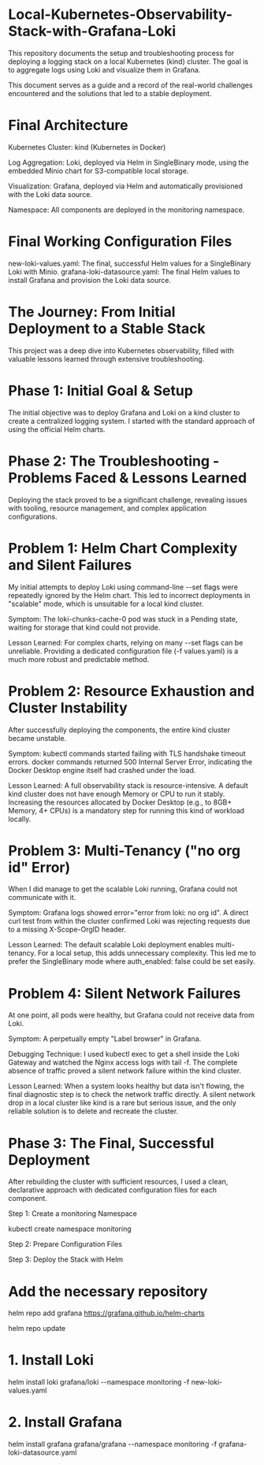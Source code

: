 # Local-Kubernetes-Observability-Stack-with-Grafana-Loki
  This repository documents the setup and troubleshooting process for deploying a logging stack on a local Kubernetes (kind) cluster. The goal is to aggregate logs using Loki and visualize them in Grafana.
  
  This document serves as a guide and a record of the real-world challenges encountered and the solutions that led to a stable deployment.

# Final Architecture
Kubernetes Cluster: kind (Kubernetes in Docker)

Log Aggregation: Loki, deployed via Helm in SingleBinary mode, using the embedded Minio chart for S3-compatible local storage.

Visualization: Grafana, deployed via Helm and automatically provisioned with the Loki data source.

Namespace: All components are deployed in the monitoring namespace.

# Final Working Configuration Files
new-loki-values.yaml: The final, successful Helm values for a SingleBinary Loki with Minio.
grafana-loki-datasource.yaml: The final Helm values to install Grafana and provision the Loki data source.

# The Journey: From Initial Deployment to a Stable Stack
This project was a deep dive into Kubernetes observability, filled with valuable lessons learned through extensive troubleshooting.

# Phase 1: Initial Goal & Setup
The initial objective was to deploy Grafana and Loki on a kind cluster to create a centralized logging system. I started with the standard approach of using the official Helm charts.

# Phase 2: The Troubleshooting - Problems Faced & Lessons Learned
Deploying the stack proved to be a significant challenge, revealing issues with tooling, resource management, and complex application configurations.

# Problem 1: Helm Chart Complexity and Silent Failures
My initial attempts to deploy Loki using command-line --set flags were repeatedly ignored by the Helm chart. This led to incorrect deployments in "scalable" mode, which is unsuitable for a local kind cluster.

Symptom: The loki-chunks-cache-0 pod was stuck in a Pending state, waiting for storage that kind could not provide.

Lesson Learned: For complex charts, relying on many --set flags can be unreliable. Providing a dedicated configuration file (-f values.yaml) is a much more robust and predictable method.

# Problem 2: Resource Exhaustion and Cluster Instability
After successfully deploying the components, the entire kind cluster became unstable.

Symptom: kubectl commands started failing with TLS handshake timeout errors. docker commands returned 500 Internal Server Error, indicating the Docker Desktop engine itself had crashed under the load.

Lesson Learned: A full observability stack is resource-intensive. A default kind cluster does not have enough Memory or CPU to run it stably. Increasing the resources allocated by Docker Desktop (e.g., to 8GB+ Memory, 4+ CPUs) is a mandatory step for running this kind of workload locally.

# Problem 3: Multi-Tenancy ("no org id" Error)
When I did manage to get the scalable Loki running, Grafana could not communicate with it.

Symptom: Grafana logs showed error="error from loki: no org id". A direct curl test from within the cluster confirmed Loki was rejecting requests due to a missing X-Scope-OrgID header.

Lesson Learned: The default scalable Loki deployment enables multi-tenancy. For a local setup, this adds unnecessary complexity. This led me to prefer the SingleBinary mode where auth_enabled: false could be set easily.

# Problem 4: Silent Network Failures
At one point, all pods were healthy, but Grafana could not receive data from Loki.

Symptom: A perpetually empty "Label browser" in Grafana.

Debugging Technique: I used kubectl exec to get a shell inside the Loki Gateway and watched the Nginx access logs with tail -f. The complete absence of traffic proved a silent network failure within the kind cluster.

Lesson Learned: When a system looks healthy but data isn't flowing, the final diagnostic step is to check the network traffic directly. A silent network drop in a local cluster like kind is a rare but serious issue, and the only reliable solution is to delete and recreate the cluster.

# Phase 3: The Final, Successful Deployment
After rebuilding the cluster with sufficient resources, I used a clean, declarative approach with dedicated configuration files for each component.

Step 1: Create a monitoring Namespace

kubectl create namespace monitoring

Step 2: Prepare Configuration Files

Step 3: Deploy the Stack with Helm

# Add the necessary repository
helm repo add grafana https://grafana.github.io/helm-charts

helm repo update

# 1. Install Loki
helm install loki grafana/loki --namespace monitoring -f new-loki-values.yaml

# 2. Install Grafana
helm install grafana grafana/grafana --namespace monitoring -f grafana-loki-datasource.yaml
